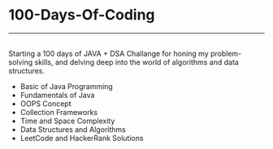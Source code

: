 # 100-Days-Of-Coding
------------------------------------------------------------------------------------------------
<br>
Starting a 100 days of JAVA + DSA Challange for honing my problem-solving skills, and delving deep into the world of algorithms and data structures.
<br>
<ul>
  <li>Basic of Java Programming</li>
  <li>Fundamentals of Java</li>
  <li>OOPS Concept</li>
  <li>Collection Frameworks</li>
  <li>Time and Space Complexity</li>
  <li>Data Structures and Algorithms</li>
  <li>LeetCode and HackerRank Solutions</li>
</ul>















































































































































